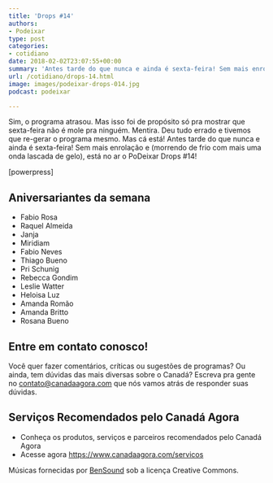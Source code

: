 ```yaml
---
title: 'Drops #14'
authors:
- Podeixar
type: post
categories:
- cotidiano
date: 2018-02-02T23:07:55+00:00
summary: 'Antes tarde do que nunca e ainda é sexta-feira! Sem mais enrolação e (morrendo de frio com mais uma onda lascada de gelo), está no ar o PoDeixar Drops #14!'
url: /cotidiano/drops-14.html
image: images/podeixar-drops-014.jpg
podcast: podeixar

---
```

Sim, o programa atrasou. Mas isso foi de propósito só pra mostrar que sexta-feira não é mole pra ninguém. Mentira. Deu tudo errado e tivemos que re-gerar o programa mesmo. Mas cá está! Antes tarde do que nunca e ainda é sexta-feira! Sem mais enrolação e (morrendo de frio com mais uma onda lascada de gelo), está no ar o PoDeixar Drops #14!

[powerpress]

## Aniversariantes da semana

  * Fabio Rosa
  * Raquel Almeida
  * Janja
  * Miridiam
  * Fabio Neves
  * Thiago Bueno
  * Pri Schunig
  * Rebecca Gondim
  * Leslie Watter
  * Heloisa Luz
  * Amanda Romão
  * Amanda Britto
  * Rosana Bueno

## Entre em contato conosco!

Você quer fazer comentários, críticas ou sugestões de programas? Ou ainda, tem dúvidas das mais diversas sobre o Canadá? Escreva pra gente no <contato@canadaagora.com> que nós vamos atrás de responder suas dúvidas.

## Serviços Recomendados pelo Canadá Agora

  * Conheça os produtos, serviços e parceiros recomendados pelo Canadá Agora
  * Acesse agora <https://www.canadaagora.com/servicos>

Músicas fornecidas por <a href="http://www.bensound.com/" target="_blank" rel="noopener noreferrer">BenSound</a> sob a licença Creative Commons.